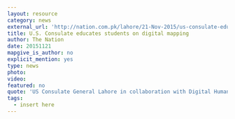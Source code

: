 ```yaml
---
layout: resource
category: news
external_url: 'http://nation.com.pk/lahore/21-Nov-2015/us-consulate-educates-students-on-digital-mapping'
title: U.S. Consulate educates students on digital mapping
author: The Nation
date: 20151121
mapgive_is_author: no
explicit_mention: yes
type: news
photo:
video:
featured: no
quote: 'US Consulate General Lahore in collaboration with Digital Humanitarians organized a series of “Mapathons” to celebrate Geo Awareness Week 2015 with over 117 volunteer students from five different universities.'
tags:
  - insert here
---
```

